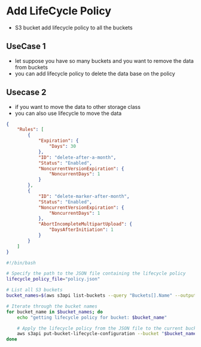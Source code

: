 
# Add LifeCycle Policy

- S3 bucket add lifecycle policy to all the buckets


## UseCase 1

- let suppose you have so many buckets and you want to remove the data from buckets
- you can add lifecycle policy to delete the data base on the policy 


## Usecase 2

- if you want to move the data to other storage class
- you can also use lifecycle to move the data


```json
{
    "Rules": [
        {
            "Expiration": {
                "Days": 30
            },
            "ID": "delete-after-a-month",
            "Status": "Enabled",
            "NoncurrentVersionExpiration": {
                "NoncurrentDays": 1
            }
        },
        {
            "ID": "delete-marker-after-month",
            "Status": "Enabled",
            "NoncurrentVersionExpiration": {
                "NoncurrentDays": 1
            },
            "AbortIncompleteMultipartUpload": {
                "DaysAfterInitiation": 1
            }
        }
    ]
}

```

```bash
#!/bin/bash

# Specify the path to the JSON file containing the lifecycle policy
lifecycle_policy_file="policy.json"

# List all S3 buckets
bucket_names=$(aws s3api list-buckets --query "Buckets[].Name" --output text)

# Iterate through the bucket names
for bucket_name in $bucket_names; do
    echo "getting lifecycle policy for bucket: $bucket_name"

    # Apply the lifecycle policy from the JSON file to the current bucket
    aws s3api put-bucket-lifecycle-configuration --bucket "$bucket_name" --lifecycle-configuration "file://$lifecycle_policy_file"
done

```